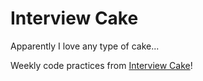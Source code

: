 # Interview Cake
Apparently I love any type of cake...

Weekly code practices from [Interview Cake](https://www.interviewcake.com)!
